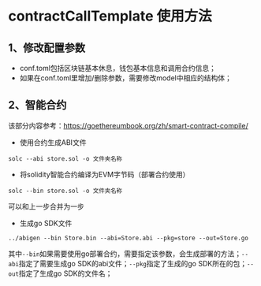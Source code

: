 # contractCallTemplate 使用方法

## 1、修改配置参数
- conf.toml包括区块链基本休息，钱包基本信息和调用合约信息；
- 如果在conf.toml里增加/删除参数，需要修改model中相应的结构体；

## 2、智能合约
该部分内容参考：https://goethereumbook.org/zh/smart-contract-compile/

- 使用合约生成ABI文件
```shell
solc --abi store.sol -o 文件夹名称
```

- 将solidity智能合约编译为EVM字节码（部署合约使用）
```shell
solc --bin store.sol -o 文件夹名称
```
可以和上一步合并为一步

- 生成go SDK文件
```shell
../abigen --bin Store.bin --abi=Store.abi --pkg=store --out=Store.go
```
其中`--bin`如果需要使用go部署合约，需要指定该参数，会生成部署的方法；`--abi`指定了需要生成go SDK的abi文件；`--pkg`指定了生成的go SDK所在的包；`--out`指定了生成go SDK的文件名；


